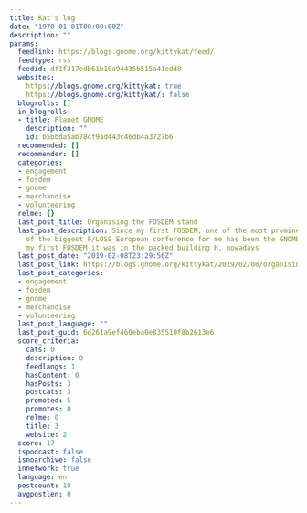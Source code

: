 ```yaml
---
title: Kat's log
date: "1970-01-01T00:00:00Z"
description: ""
params:
  feedlink: https://blogs.gnome.org/kittykat/feed/
  feedtype: rss
  feedid: df1f317edb61b10a94435b515a41edd8
  websites:
    https://blogs.gnome.org/kittykat: true
    https://blogs.gnome.org/kittykat/: false
  blogrolls: []
  in_blogrolls:
  - title: Planet GNOME
    description: ""
    id: b5bbda5ab78cf9ad443c46db4a3727b6
  recommended: []
  recommender: []
  categories:
  - engagement
  - fosdem
  - gnome
  - merchandise
  - volunteering
  relme: {}
  last_post_title: Organising the FOSDEM stand
  last_post_description: Since my first FOSDEM, one of the most prominent features
    of the biggest F/LOSS European conference for me has been the GNOME stand. At
    my first FOSDEM it was in the packed building H, nowadays
  last_post_date: "2019-02-08T23:29:56Z"
  last_post_link: https://blogs.gnome.org/kittykat/2019/02/08/organising-the-fosdem-stand/
  last_post_categories:
  - engagement
  - fosdem
  - gnome
  - merchandise
  - volunteering
  last_post_language: ""
  last_post_guid: 6d261a9ef460eba0e835510f8b2613e6
  score_criteria:
    cats: 0
    description: 0
    feedlangs: 1
    hasContent: 0
    hasPosts: 3
    postcats: 3
    promoted: 5
    promotes: 0
    relme: 0
    title: 3
    website: 2
  score: 17
  ispodcast: false
  isnoarchive: false
  innetwork: true
  language: en
  postcount: 10
  avgpostlen: 0
---
```

